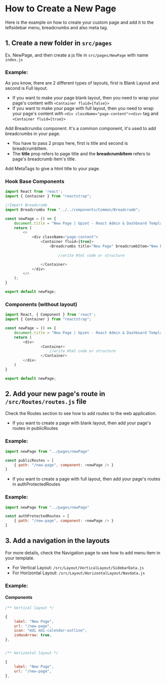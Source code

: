 # How to Create a New Page

Here is the example on how to create your custom page and add it to the leftsidebar menu, breadcrumbs and also meta tag.

## 1. Create a new folder in `src/pages`

Ex. NewPage, and then create a js file in `src/pages/NewPage` with name `index.js`

### Example:

As you know, there are 2 different types of layouts, first is Blank Layout and second is Full layout.

- If you want to make your page blank layout, then you need to wrap your page's content with `<Container fluid={false}>`
- If you want to make your page with full layout, then you need to wrap your page's content with `<div className="page-content"><div>` tag and `<Container fluid={true}>`

Add Breadcrumbs component. It's a common component, it's used to add breadcrumbs in your page.

- You have to pass 2 props here, first is title and second is breadcrumbItem.
- The **title** prop refers to page title and the **breadcrumbItem** refers to page's breadcrumb item's title.

Add MetaTags to give a html title to your page.

### Hook Base Components

```javascript
import React from 'react';
import { Container } from "reactstrap";

//Import Breadcrumb
import Breadcrumbs from "../../components/Common/Breadcrumb";

const newPage = () => {
    document.title = "New Page | Upzet - React Admin & Dashboard Template";
    return (
        <>
            <div className="page-content">
                <Container fluid={true}>
                    <Breadcrumbs title="New Page" breadcrumbItem="New Page" />
                    
                        //write Html code or structure

                </Container>
            </div>
        </>
    );
}

export default newPage;
```

### Components (without layout)

```javascript
import React, { Component } from 'react';
import { Container } from "reactstrap";

const newPage = () => {
    document.title = "New Page | Upzet - React Admin & Dashboard Template";
    return (
        <div>
                <Container>
                    //write Html code or structure
                </Container>
        </div>
    )
}

export default newPage;
```

## 2. Add your new page's route in `/src/Routes/routes.js` file

Check the Routes section to see how to add routes to the web application.

- If you want to create a page with blank layout, then add your page's routes in publicRoutes

### Example:

```javascript
import newPage from "../pages/newPage"

const publicRoutes = [
    { path: "/new-page", component: <newPage /> }                                          
]
```

- If you want to create a page with full layout, then add your page's routes in authProtectedRoutes

### Example:

```javascript
import newPage from "../pages/newPage"

const authProtectedRoutes = [
    { path: "/new-page", component: <newPage /> }                                          
]
```

## 3. Add a navigation in the layouts

For more details, check the Navigation page to see how to add menu item in your template.

- For Vertical Layout: `/src/Layout/VerticalLayout/SidebarData.js`
- For Horizontal Layout: `/src/Layout/HorizontalLayout/Navdata.js`

### Example:

#### Components

```javascript
/** Vertical layout */

{
    label: "New Page",
    url: "/new-page",
    icon: "mdi mdi-calendar-outline",
    isHasArrow: true,
},


/** Horizontal layout */

{
    label: "New Page",
    url: "/new-page",
},
```